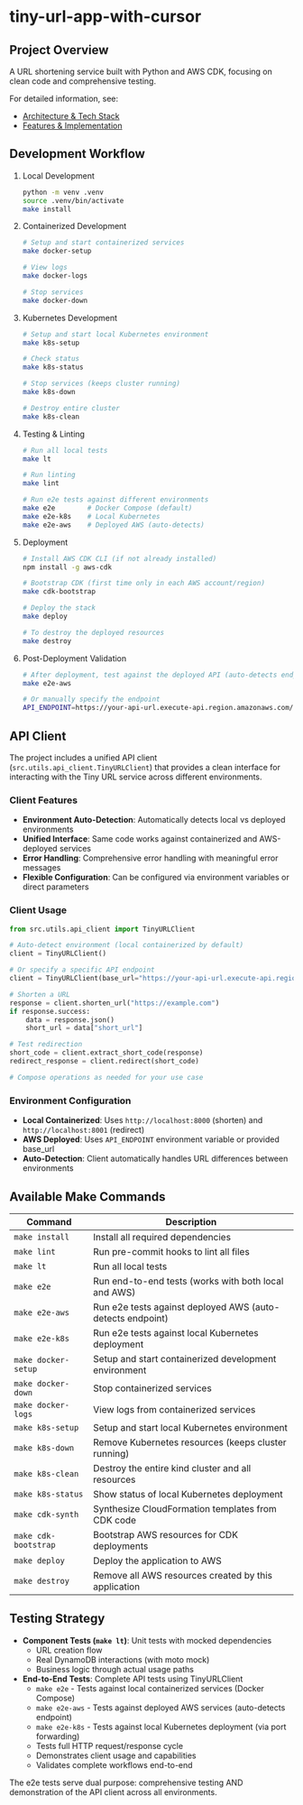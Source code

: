 # tiny-url-app-with-cursor

## Project Overview
A URL shortening service built with Python and AWS CDK, focusing on clean code and comprehensive testing.

For detailed information, see:
- [Architecture & Tech Stack](docs/ARCHITECTURE.md)
- [Features & Implementation](docs/FEATURES.md)

## Development Workflow
1. Local Development
   ```bash
   python -m venv .venv
   source .venv/bin/activate
   make install
   ```

2. Containerized Development
   ```bash
   # Setup and start containerized services
   make docker-setup

   # View logs
   make docker-logs

   # Stop services
   make docker-down
   ```

3. Kubernetes Development
   ```bash
   # Setup and start local Kubernetes environment
   make k8s-setup

   # Check status
   make k8s-status

   # Stop services (keeps cluster running)
   make k8s-down

   # Destroy entire cluster
   make k8s-clean
   ```

4. Testing & Linting
   ```bash
   # Run all local tests
   make lt

   # Run linting
   make lint

   # Run e2e tests against different environments
   make e2e        # Docker Compose (default)
   make e2e-k8s    # Local Kubernetes
   make e2e-aws    # Deployed AWS (auto-detects)
   ```

5. Deployment
   ```bash
   # Install AWS CDK CLI (if not already installed)
   npm install -g aws-cdk

   # Bootstrap CDK (first time only in each AWS account/region)
   make cdk-bootstrap

   # Deploy the stack
   make deploy

   # To destroy the deployed resources
   make destroy
   ```

6. Post-Deployment Validation
   ```bash
   # After deployment, test against the deployed API (auto-detects endpoint)
   make e2e-aws

   # Or manually specify the endpoint
   API_ENDPOINT=https://your-api-url.execute-api.region.amazonaws.com/prod make e2e
   ```

## API Client

The project includes a unified API client (`src.utils.api_client.TinyURLClient`) that provides a clean interface for interacting with the Tiny URL service across different environments.

### Client Features
- **Environment Auto-Detection**: Automatically detects local vs deployed environments
- **Unified Interface**: Same code works against containerized and AWS-deployed services
- **Error Handling**: Comprehensive error handling with meaningful error messages
- **Flexible Configuration**: Can be configured via environment variables or direct parameters

### Client Usage
```python
from src.utils.api_client import TinyURLClient

# Auto-detect environment (local containerized by default)
client = TinyURLClient()

# Or specify a specific API endpoint
client = TinyURLClient(base_url="https://your-api-url.execute-api.region.amazonaws.com/prod")

# Shorten a URL
response = client.shorten_url("https://example.com")
if response.success:
    data = response.json()
    short_url = data["short_url"]

# Test redirection
short_code = client.extract_short_code(response)
redirect_response = client.redirect(short_code)

# Compose operations as needed for your use case
```

### Environment Configuration
- **Local Containerized**: Uses `http://localhost:8000` (shorten) and `http://localhost:8001` (redirect)
- **AWS Deployed**: Uses `API_ENDPOINT` environment variable or provided base_url
- **Auto-Detection**: Client automatically handles URL differences between environments

## Available Make Commands

| Command        | Description                                                  |
|----------------|--------------------------------------------------------------|
| `make install` | Install all required dependencies                            |
| `make lint`    | Run pre-commit hooks to lint all files                       |
| `make lt`      | Run all local tests                                          |
| `make e2e`     | Run end-to-end tests (works with both local and AWS)        |
| `make e2e-aws` | Run e2e tests against deployed AWS (auto-detects endpoint)  |
| `make e2e-k8s` | Run e2e tests against local Kubernetes deployment           |
| `make docker-setup` | Setup and start containerized development environment |
| `make docker-down` | Stop containerized services                        |
| `make docker-logs` | View logs from containerized services              |
| `make k8s-setup` | Setup and start local Kubernetes environment              |
| `make k8s-down` | Remove Kubernetes resources (keeps cluster running)        |
| `make k8s-clean` | Destroy the entire kind cluster and all resources         |
| `make k8s-status` | Show status of local Kubernetes deployment               |
| `make cdk-synth` | Synthesize CloudFormation templates from CDK code          |
| `make cdk-bootstrap` | Bootstrap AWS resources for CDK deployments           |
| `make deploy`  | Deploy the application to AWS                               |
| `make destroy` | Remove all AWS resources created by this application        |

## Testing Strategy
- **Component Tests (`make lt`)**: Unit tests with mocked dependencies
  - URL creation flow
  - Real DynamoDB interactions (with moto mock)
  - Business logic through actual usage paths
- **End-to-End Tests**: Complete API tests using TinyURLClient
  - `make e2e` - Tests against local containerized services (Docker Compose)
  - `make e2e-aws` - Tests against deployed AWS services (auto-detects endpoint)
  - `make e2e-k8s` - Tests against local Kubernetes deployment (via port forwarding)
  - Tests full HTTP request/response cycle
  - Demonstrates client usage and capabilities
  - Validates complete workflows end-to-end

The e2e tests serve dual purpose: comprehensive testing AND demonstration of the API client across all environments.
